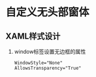 # 自定义无头部窗体

## XAML样式设计

1. window标签设置无边框的属性

    ```code
    WindowStyle="None"
    AllowsTransparency="True"
    ```
